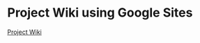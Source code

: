 # Project Wiki using Google Sites
[Project Wiki](https://sites.google.com/view/secure-iot-lock/home)
